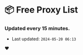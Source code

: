 # :package: Free Proxy List
### Updated every 15 minutes.

- Last updated: `2024-05-20 06:13`

:heart:
